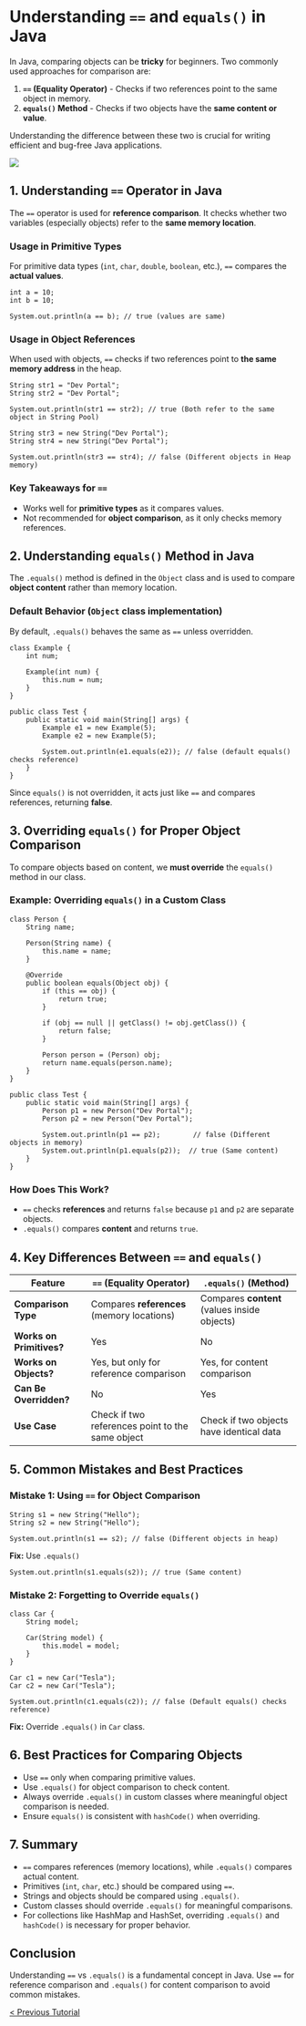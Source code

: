 # Understanding `==` and `equals()` in Java
In Java, comparing objects can be **tricky** for beginners. Two commonly used approaches for comparison are:  
1. **`==` (Equality Operator)** - Checks if two references point to the same object in memory.  
2. **`equals()` Method** - Checks if two objects have the **same content or value**.

Understanding the difference between these two is crucial for writing efficient and bug-free Java applications.

[![](https://markdown-videos-api.jorgenkh.no/youtube/ZOxRJx3xiik)](https://youtu.be/ZOxRJx3xiik)

## 1. Understanding `==` Operator in Java
The `==` operator is used for **reference comparison**. It checks whether two variables (especially objects) refer to the **same memory location**.

### Usage in Primitive Types
For primitive data types (`int`, `char`, `double`, `boolean`, etc.), `==` compares the **actual values**.  

```
int a = 10;
int b = 10;

System.out.println(a == b); // true (values are same)
```

### Usage in Object References
When used with objects, `==` checks if two references point to **the same memory address** in the heap.

```
String str1 = "Dev Portal";
String str2 = "Dev Portal";

System.out.println(str1 == str2); // true (Both refer to the same object in String Pool)

String str3 = new String("Dev Portal");
String str4 = new String("Dev Portal");

System.out.println(str3 == str4); // false (Different objects in Heap memory)
```

### Key Takeaways for `==`
* Works well for **primitive types** as it compares values.
* Not recommended for **object comparison**, as it only checks memory references.

## 2. Understanding `equals()` Method in Java
The `.equals()` method is defined in the `Object` class and is used to compare **object content** rather than memory location.

### Default Behavior (`Object` class implementation)
By default, `.equals()` behaves the same as `==` unless overridden.

```
class Example { 
    int num;
    
    Example(int num) { 
        this.num = num; 
    }
}

public class Test {
    public static void main(String[] args) {
        Example e1 = new Example(5);
        Example e2 = new Example(5);

        System.out.println(e1.equals(e2)); // false (default equals() checks reference)
    }
}
```
Since `equals()` is not overridden, it acts just like `==` and compares references, returning **false**.

## 3. Overriding `equals()` for Proper Object Comparison
To compare objects based on content, we **must override** the `equals()` method in our class.

### Example: Overriding `equals()` in a Custom Class
```
class Person {
    String name;

    Person(String name) {
        this.name = name;
    }

    @Override
    public boolean equals(Object obj) {
        if (this == obj) {
            return true;
        }

        if (obj == null || getClass() != obj.getClass()) {
            return false;
        }

        Person person = (Person) obj;
        return name.equals(person.name);
    }
}

public class Test {
    public static void main(String[] args) {
        Person p1 = new Person("Dev Portal");
        Person p2 = new Person("Dev Portal");

        System.out.println(p1 == p2);        // false (Different objects in memory)
        System.out.println(p1.equals(p2));  // true (Same content)
    }
}
```

### How Does This Work?
- `==` checks **references** and returns `false` because `p1` and `p2` are separate objects.
- `.equals()` compares **content** and returns `true`.

## 4. Key Differences Between `==` and `equals()`

| Feature            | `==` (Equality Operator)  | `.equals()` (Method) |
|--------------------|--------------------------|-----------------------|
| **Comparison Type** | Compares **references** (memory locations) | Compares **content** (values inside objects) |
| **Works on Primitives?** |  Yes |  No |
| **Works on Objects?** |  Yes, but only for reference comparison |  Yes, for content comparison |
| **Can Be Overridden?** |  No |  Yes |
| **Use Case** | Check if two references point to the same object | Check if two objects have identical data |

## 5. Common Mistakes and Best Practices
### Mistake 1: Using `==` for Object Comparison
```
String s1 = new String("Hello");
String s2 = new String("Hello");

System.out.println(s1 == s2); // false (Different objects in heap)
```
**Fix:** Use `.equals()`
```
System.out.println(s1.equals(s2)); // true (Same content)
```

### Mistake 2: Forgetting to Override `equals()`
```
class Car {
    String model;

    Car(String model) {
        this.model = model;
    }
}

Car c1 = new Car("Tesla");
Car c2 = new Car("Tesla");

System.out.println(c1.equals(c2)); // false (Default equals() checks reference)
```
**Fix:** Override `.equals()` in `Car` class.

## 6. Best Practices for Comparing Objects
* Use `==` only when comparing primitive values.
* Use `.equals()` for object comparison to check content.
* Always override `.equals()` in custom classes where meaningful object comparison is needed.
* Ensure `equals()` is consistent with `hashCode()` when overriding.

## 7. Summary
- `==` compares references (memory locations), while `.equals()` compares actual content.
- Primitives (`int`, `char`, etc.) should be compared using `==`.
- Strings and objects should be compared using `.equals()`.
- Custom classes should override `.equals()` for meaningful comparisons.
- For collections like HashMap and HashSet, overriding `.equals()` and `hashCode()` is necessary for proper behavior.

## **Conclusion**  
Understanding `==` vs `.equals()` is a fundamental concept in Java. Use `==` for reference comparison and `.equals()` for content comparison to avoid common mistakes.

[< Previous Tutorial](https://github.com/nakulmitra/java-tutorial/blob/master/interview/string-pool.md)